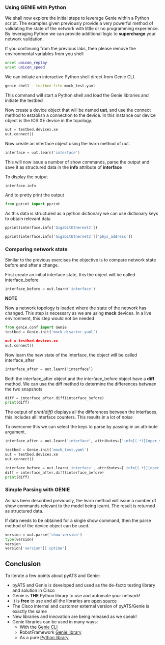 ### Using GENIE with Python

We shall now explore the initial steps to leverage Genie within a Python script.  The examples given previously provide a very powerful method of validating the state of the network with little or no programming experience.  By leveraging Python we can provide additional logic to **supercharge** your network validation.

If you continuing from the previous labs, then please remove the environmental variables from you shell

```bash
unset unicon_replay
unset unicon_speed
```

We can initiate an interactive Python shell direct from Genie CLI. 

```bash
genie shell --testbed-file mock_test.yaml
```

This command will start a Python shell and load the Genie libraries and initiate the testbed

Now create a device object that will be named **uut**, and use the connect method to establish a connection to the device.  In this instance our device object is the IOS XE device in the topology.

```python
uut = testbed.devices.xe
uut.connect()
```

Now create an interface object using the learn method of uut.

```python
interface = uut.learn('interface')
```

This will now issue a number of show commands, parse the output and save it as structured data in the **info** attribute of **interface**

To display the output

```python
interface.info
```

And to pretty print the output

```python
from pprint import pprint
```

As this data is structured as a python dictionary we can use dictionary keys to obtain relevant data

```python
pprint(interface.info['GigabitEthernet2']) 

pprint(interface.info['GigabitEthernet2']['phys_address'])  
```



### Comparing network state

Similar to the previous exercises the objective is to compare network state before and after a change.  

First create an initial interface state, this the object will be called interface_before

```python
interface_before = uut.learn('interface')
```

**NOTE**

Now a network topology is loaded where the state of the network has changed.  This step is necessary as we are using **mock** devices.  In a live environment, this step would not be needed

```python
from genie.conf import Genie
testbed = Genie.init('mock_disaster.yaml’) 

uut = testbed.devices.xe
uut.connect()   
```

Now learn the new state of the interface, the object will be called interface_after

```python
interface_after = uut.learn(‘interface’)
```

Both the interface_after object and the interface_before object have a **diff** method.  We can use the diff method to determine the differences between the two snapshots

```python
diff = interface_after.diff(interface_before) 
print(diff)
```

The output of _print(diff)_ displays all the differences between the interfaces, this includes all interface counters.  This results in a lot of _noise_

To overcome this we can select the keys to parse by passing in an attribute argument.

```python
interface_after = uut.learn('interface', attributes=['info[(.*)][oper_status]'])

testbed = Genie.init('mock_test.yaml')
uut = testbed.devices.xe
uut.connect()

interface_before = uut.learn('interface', attributes=['info[(.*)][oper_status]'])
diff = interface_after.diff(interface_before) 
print(diff)
```



### Simple Parsing with GENIE

As has been described previously, the learn method will issue a number of show commands relevant to the model being learnt.  The result is returned as structured data.

If data needs to be obtained for a single show command, then the parse method of the device object can be used.

```python
version = uut.parse('show version')
type(version)
version
version['version']['uptime']
```



## Conclusion

To iterate a few points about pyATS and Genie:

- pyATS and Genie is developed and used as the de-facto testing library and solution in Cisco
- Genie is **THE** Python library to use and automate your network!
- It is **free** to use and all the libraries are [open source](https://github.com/CiscoTestAutomation)
- The Cisco internal and customer external version of pyATS/Genie is exactly the same
- New libraries and innovation are being released as we speak!
- Genie libraries can be used in many ways:
  - With the [Genie CLI](https://pubhub.devnetcloud.com/media/pyats-packages/docs/genie/cli/index.html)
  - RobotFramework [Genie library](https://pubhub.devnetcloud.com/media/pyats-packages/docs/genie/robot/index.html)
  - As a pure [Python library](https://pubhub.devnetcloud.com/media/pyats-packages/docs/genie/)